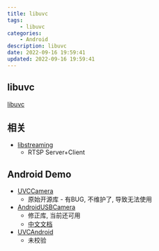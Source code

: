 ```yaml
---
title: libuvc
tags: 
    - libuvc
categories: 
    - Android
description: libuvc
date: 2022-09-16 19:59:41
updated: 2022-09-16 19:59:41
---
```


## libuvc

[libuvc](https://github.com/libuvc/libuvc)

## 相关

+ [libstreaming](https://github.com/saki4510t/libstreaming)
  + RTSP Server+Client

## Android Demo

+ [UVCCamera](https://github.com/saki4510t/UVCCamera)
  + 原始开源库 - 有BUG, 不维护了, 导致无法使用
+ [AndroidUSBCamera](https://github.com/jiangdongguo/AndroidUSBCamera)
  + 修正库, 当前还可用
  + [中文文档](https://juejin.cn/post/7115229806844706847)
+ [UVCAndroid](https://github.com/shiyinghan/UVCAndroid)
  + 未校验
